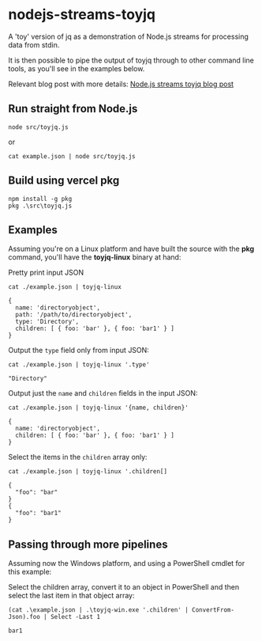 # nodejs-streams-toyjq

A 'toy' version of jq as a demonstration of Node.js streams for processing data from stdin.

It is then possible to pipe the output of toyjq through to other command line tools, as you'll see in the examples below.

Relevant blog post with more details: [Node.js streams toyjq blog post](https://www.shogan.co.uk/development/using-node-js-streams-to-create-a-toy-version-of-jq/)

## Run straight from Node.js

`node src/toyjq.js`

or

`cat example.json | node src/toyjq.js`

## Build using vercel pkg

```
npm install -g pkg
pkg .\src\toyjq.js
```

## Examples

Assuming you're on a Linux platform and have built the source with the **pkg** command, you'll have the **toyjq-linux** binary at hand:

Pretty print input JSON

`cat ./example.json | toyjq-linux`

```
{
  name: 'directoryobject',
  path: '/path/to/directoryobject',
  type: 'Directory',
  children: [ { foo: 'bar' }, { foo: 'bar1' } ]
}
```

Output the `type` field only from input JSON:

`cat ./example.json | toyjq-linux '.type'`

```
"Directory"
```

Output just the `name` and `children` fields in the input JSON:

`cat ./example.json | toyjq-linux '{name, children}'`

```
{
  name: 'directoryobject',
  children: [ { foo: 'bar' }, { foo: 'bar1' } ]
}
```

Select the items in the `children` array only:

`cat ./example.json | toyjq-linux '.children[]`

```
{
  "foo": "bar"
}
{
  "foo": "bar1"
}
```

## Passing through more pipelines

Assuming now the Windows platform, and using a PowerShell cmdlet for this example:

Select the children array, convert it to an object in PowerShell and then select the last item in that object array:

`(cat .\example.json | .\toyjq-win.exe '.children' | ConvertFrom-Json).foo | Select -Last 1`

```
bar1
```

